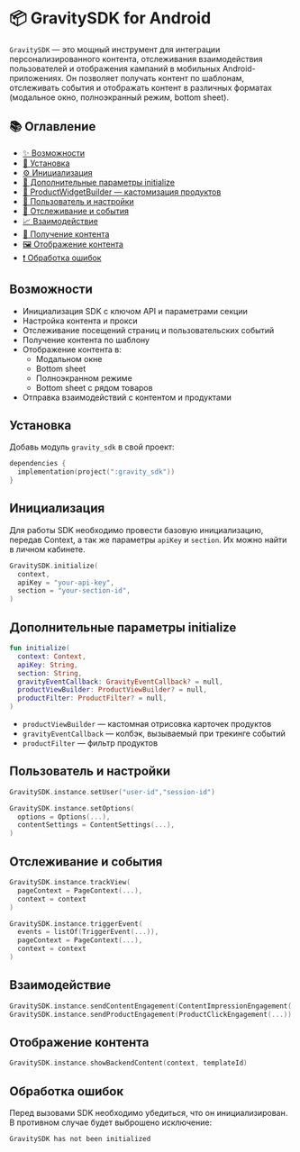 # 📦 GravitySDK for Android

`GravitySDK` — это мощный инструмент для интеграции персонализированного контента, отслеживания взаимодействия пользователей и отображения кампаний в мобильных Android-приложениях. Он позволяет получать контент по шаблонам, отслеживать события и отображать контент в различных форматах (модальное окно, полноэкранный режим, bottom sheet).

## 📚 Оглавление

- [✨ Возможности](#возможности)
- [🚀 Установка](#установка)
- [⚙️ Инициализация](#инициализация)
- [🔧 Дополнительные параметры initialize](#дополнительные-параметры-initialize)
- [🎨 ProductWidgetBuilder — кастомизация продуктов](#productwidgetbuilder--кастомизация-отображения-продуктов)
- [🧑 Пользователь и настройки](#пользователь-и-настройки)
- [📄 Отслеживание и события](#отслеживание-и-события)
- [📈 Взаимодействие](#взаимодействие)
- [🧩 Получение контента](#получение-контента)
- [🖼️ Отображение контента](#отображение-контента)
- [❗ Обработка ошибок](#обработка-ошибок)

## Возможности

- Инициализация SDK с ключом API и параметрами секции
- Настройка контента и прокси
- Отслеживание посещений страниц и пользовательских событий
- Получение контента по шаблону
- Отображение контента в:
    - Модальном окне
    - Bottom sheet
    - Полноэкранном режиме
    - Bottom sheet с рядом товаров
- Отправка взаимодействий с контентом и продуктами

## Установка

Добавь модуль `gravity_sdk` в свой проект:

```kotlin
dependencies {
  implementation(project(":gravity_sdk"))
}
```

## Инициализация

Для работы SDK необходимо провести базовую инициализацию, передав Context, а так же параметры `apiKey` и `section`. Их можно найти в личном кабинете.

```kotlin
GravitySDK.initialize(
  context,
  apiKey = "your-api-key",
  section = "your-section-id",
)
```

## Дополнительные параметры initialize

```kotlin
fun initialize(
  context: Context,
  apiKey: String,
  section: String,
  gravityEventCallback: GravityEventCallback? = null,
  productViewBuilder: ProductViewBuilder? = null,
  productFilter: ProductFilter? = null,
)
```

- `productViewBuilder` — кастомная отрисовка карточек продуктов
- `gravityEventCallback` — колбэк, вызываемый при трекинге событий
- `productFilter` — фильтр продуктов

## Пользователь и настройки

```kotlin
GravitySDK.instance.setUser("user-id","session-id")

GravitySDK.instance.setOptions(
  options = Options(...),
  contentSettings = ContentSettings(...),
)
```

## Отслеживание и события

```kotlin
GravitySDK.instance.trackView(
  pageContext = PageContext(...),
  context = context
)

GravitySDK.instance.triggerEvent(
  events = listOf(TriggerEvent(...)),
  pageContext = PageContext(...),
  context = context
)
```

## Взаимодействие

```kotlin
GravitySDK.instance.sendContentEngagement(ContentImpressionEngagement(...))
GravitySDK.instance.sendProductEngagement(ProductClickEngagement(...))
```

## Отображение контента

```kotlin
GravitySDK.instance.showBackendContent(context, templateId)
```

## Обработка ошибок

Перед вызовами SDK необходимо убедиться, что он инициализирован. В противном случае будет выброшено исключение:

```
GravitySDK has not been initialized
```

